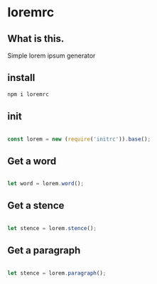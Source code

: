 # loremrc

## What is this.

Simple lorem ipsum generator


##  install 


```bash
npm i loremrc

```

## init 


```javascript

const lorem = new (require('initrc')).base();

```


## Get a word 


```javascript

let word = lorem.word();

```
## Get a stence


```javascript

let stence = lorem.stence();

```

## Get a paragraph


```javascript

let stence = lorem.paragraph();

```
